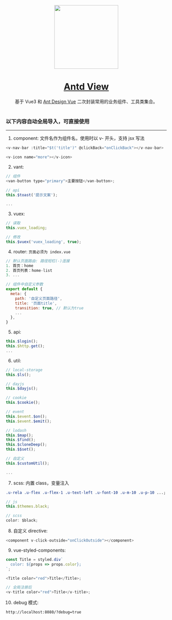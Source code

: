<p align="center">
  <a href="http://v.huxiaodo.com" target="_blank">
    <img width="200" src="https://qn.antdv.com/logo.png">
  </a>
</p>

<h1 align="center">
  <a href="http://v.huxiaodo.com" target="_blank">Antd View</a>
</h1>

<div align="center">
基于 Vue3 和 <a href="https://2x.antdv.com/docs/vue/introduce-cn/" target="_blank">Ant Design Vue</a> 二次封装常用的业务组件、工具类集合。
</div>

<br/>

### 以下内容自动全局导入，可直接使用

<hr/>

1. component: 文件名作为组件名，使用时以 v- 开头，支持 jsx 写法

```js
<v-nav-bar :title="$t('title')" @clickBack="onClickBack"></v-nav-bar>

<v-icon name="more"></v-icon>
```

2. vant:

```js
// 组件
<van-button type="primary">主要按钮</van-button>;

// api
this.$toast('提示文案');

...
```

3. vuex:

```js
// 读取
this.vuex_loading;

// 修改
this.$vuex('vuex_loading', true);
```

4. router: `页面必须为 index.vue`

```js
// 默认页面路由: 路径短杠(-)连接
1. 首页：home
2. 首页列表：home-list
3. ...

// 组件中自定义参数
export default {
  meta: {
    path: '自定义页面路径',
    title: '页面title',
    transition: true, // 默认为true
    ...
  },
}
```

5. api:

```js
this.$login();
this.$http.get();
...
```

6. util:

```js
// local-storage
this.$ls();

// dayjs
this.$dayjs();

// cookie
this.$cookie();

// event
this.$event.$on();
this.$event.$emit();

// lodash
this.$map();
this.$find();
this.$cloneDeep();
this.$$set();

// 自定义
this.$customUtil();

...
```

7. scss: 内置 class，变量注入

```css
.u-rela .u-flex .u-flex-1 .u-text-left .u-font-10 .u-m-10 .u-p-10 ...;
```

```js
// js
this.$themes.black;

// scss
color: $black;
```

8. 自定义 directive:

```js
<component v-click-outside="onClickOutside"></component>
```

9. vue-styled-components:

```js
const Title = styled.div`
  color: ${props => props.color};
`;

<Title color="red">Title</Title>;

// 全局注册后
<v-title color="red">Title</v-title>;
```

10. debug 模式:

```
http://localhost:8080/?debug=true
```
